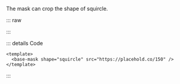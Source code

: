 The mask can crop the shape of squircle.

::: raw

<ClientOnly>
  <MaskSquircle />
</ClientOnly>

:::

::: details Code

```vue
<template>
  <base-mask shape="squircle" src="https://placehold.co/150" />
</template>
```

:::
